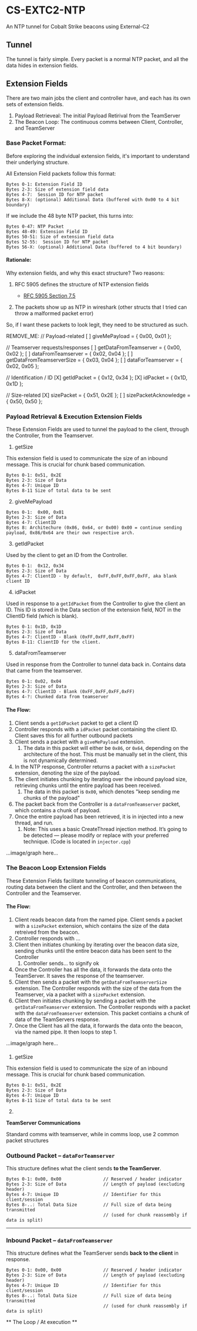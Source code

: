 # CS-EXTC2-NTP

An NTP tunnel for Cobalt Strike beacons using External-C2

## Tunnel

The tunnel is fairly simple. Every packet is a normal NTP packet, and all the data hides in extension fields. 


## Extension Fields

There are two main jobs the client and controller have, and each has its own sets of extension fields.

1. Payload Retrieveal: The initial Payload Retirival from the TeamServer
2. The Beacon Loop: The continuous comms between Client, Controller, and TeamServer

### Base Packet Format:

Before exploring the individual extension fields, it's important to understand their underlying structure.

All Extension Field packets follow this format:



```
Bytes 0-1: Extension Field ID
Bytes 2-3: Size of extension field data
Bytes 4-7:  Session ID for NTP packet
Bytes 8-X: (optional) Additional Data (buffered with 0x00 to 4 bit boundary)
```

If we include the 48 byte NTP packet, this turns into:

```
Bytes 0-47: NTP Packet
Bytes 48-49: Extension Field ID
Bytes 50-51: Size of extension field data
Bytes 52-55:  Session ID for NTP packet
Bytes 56-X: (optional) Additional Data (buffered to 4 bit boundary)
```

#### Rationale:

Why extension fields, and why this exact structure? Two reasons:

1. RFC 5905 defines the structure of NTP extension fields
   - [RFC 5905 Section 7.5](https://datatracker.ietf.org/doc/html/rfc5905#section-7.5)

2. The packets show up as NTP in wireshark (other structs that I tried can throw a malformed packet error)

So, if I want these packets to look legit, they need to be structured as such. 


REMOVE_ME:
// Payload-related
[ ] giveMePayload = { 0x00, 0x01 };

// Teamserver requests/responses
[ ] getDataFromTeamserver = { 0x00, 0x02 };
[ ] dataFromTeamserver = { 0x02, 0x04 };
[ ] getDataFromTeamserverSize = { 0x03, 0x04 };
[ ] dataForTeamserver = { 0x02, 0x05 };

// Identification / ID
[X] getIdPacket = { 0x12, 0x34 };
[X] idPacket = { 0x1D, 0x1D };

// Size-related
[X] sizePacket = { 0x51, 0x2E };
[ ] sizePacketAcknowledge = { 0x50, 0x50 };


### Payload Retrieval & Execution Extension Fields

These Extension Fields are used to tunnel the payload to the client, through the Controller, from the Teamserver.

1. getSize

This extension field is used to communicate the size of an inbound message. This is crucial for chunk based communication.

```
Bytes 0-1: 0x51, 0x2E
Bytes 2-3: Size of Data
Bytes 4-7: Unique ID
Bytes 8-11 Size of total data to be sent 
```

2. giveMePayload

```
Bytes 0-1:  0x00, 0x01
Bytes 2-3: Size of Data
Bytes 4-7: ClientID
Bytes 8: Architechure (0x86, 0x64, or 0x00) 0x00 = continue sending payload, 0x86/0x64 are their own respective arch.
``` 

3. getIdPacket

Used by the client to get an ID from the Controller.

```
Bytes 0-1:  0x12, 0x34
Bytes 2-3: Size of Data
Bytes 4-7: ClientID - by default,  0xFF,0xFF,0xFF,0xFF, aka blank client ID
``` 

4. idPacket

Used in response to a `getIdPacket` from the Controller to give the client an ID. This ID is stored in the Data section of the 
extension field, NOT in the ClientID field (which is blank).

```
Bytes 0-1: 0x1D, 0x1D
Bytes 2-3: Size of Data
Bytes 4-7: ClientID - Blank (0xFF,0xFF,0xFF,0xFF)
Bytes 8-11: ClientID for the client. 
``` 

5. dataFromTeamserver

Used in response from the Controller to tunnel data back in. Contains data that came from the teamserver.

```
Bytes 0-1: 0x02, 0x04
Bytes 2-3: Size of Data
Bytes 4-7: ClientID - Blank (0xFF,0xFF,0xFF,0xFF)
Bytes 4-?: Chunked data from teamserver
``` 

#### The Flow:

1. Client sends a `getIdPacket` packet to get a client ID
2. Controller responds with a `idPacket` packet containing the client ID. Client saves this for all further outbound packets
3. Client sends a packet with a `giveMePayload` extension.
   1. The data in this packet will either be `0x86`, or `0x64`, depending on the architecture of the host. This must be manually set in the client, this is not dynamically determined.
4. In the NTP response, Controller returns a packet with a `sizePacket` extension, denoting the size of the payload.
5. The client initiates chunking by iterating over the inbound payload size, retrieving chunks until the entire payload has been received.
   1. The data in this packet is `0x00`, which denotes "keep sending me chunks of the payload"
6. The packet back from the Controller is a `dataFromTeamserver` packet, which contains a chunk of payload.
7. Once the entire payload has been retrieved, it is in injected into a new thread, and run.
   1. Note: This uses a basic CreateThread injection method. It’s going to be detected — please modify or replace with your preferred technique. (Code is located in `injector.cpp`)

...image/graph here...

### The Beacon Loop Extension Fields

These Extension Fields facilitate tunneling of beacon communications, routing data between the client and the Controller, and then between the Controller and the Teamserver.

#### The Flow:

1. Client reads beacon data from the named pipe. Client sends a packet with a `sizePacket` extension, which contains the size of the data retreived from the beacon.
2. Controller responds with ...
3. Client then initiates chunking by iterating over the beacon data size, sending chunks until the entire beacon data has been sent to the Controller
   1. Controller sends... to signify ok
4. Once the Controller has all the data, it forwards the data onto the TeamServer. It saves the response of the teamserver.
5. Client then sends a packet with the `getDataFromTeamserverSize` extension. The Controller responds with the size of the data from the Teamserver, via a packet with a `sizePacket` extension.
6. Client then initiates chunking by sending a packet with the `getDataFromTeamserver` extension. The Controller responds with a packet with the `dataFromTeamserver` extension. This packet contiains a chunk of data of the TeamServers response.
7. Once the Client has all the data, it forwards the data onto the beacon, via the named pipe. It then loops to step 1.

...image/graph here...

####

1. getSize

This extension field is used to communicate the size of an inbound message. This is crucial for chunk based communication.

```
Bytes 0-1: 0x51, 0x2E
Bytes 2-3: Size of Data
Bytes 4-7: Unique ID
Bytes 8-11 Size of total data to be sent 
```

2. 






**TeamServer Communications**

Standard comms with teamserver, while in comms loop,   use 2 common packet structures

### Outbound Packet – `dataForTeamserver`

This structure defines what the client sends **to the TeamServer**.

```
Bytes 0-1: 0x00, 0x00                // Reserved / header indicator  
Bytes 2-3: Size of Data              // Length of payload (excluding header)  
Bytes 4-7: Unique ID                 // Identifier for this client/session  
Bytes 8-..: Total Data Size          // Full size of data being transmitted 
                                     // (used for chunk reassembly if data is split)
```

---

### Inbound Packet – `dataFromTeamserver`

This structure defines what the TeamServer sends **back to the client** in response.

```
Bytes 0-1: 0x00, 0x00                // Reserved / header indicator  
Bytes 2-3: Size of Data              // Length of payload (excluding header)  
Bytes 4-7: Unique ID                 // Identifier for this client/session  
Bytes 8-..: Total Data Size          // Full size of data being transmitted 
                                     // (used for chunk reassembly if data is split)
```

** The Loop / At execution **
